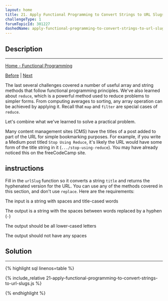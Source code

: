 ```yaml
---
layout: home
title: 21. Apply Functional Programming to Convert Strings to URL Slugs
challengeType: 1
forumTopicId: 301227
dashedName: apply-functional-programming-to-convert-strings-to-url-slugs
---
```


<div class="row">
<div class="columnStmt" markdown="1">

## Description
------

[Home - Functional Programming](../functional-programming/README.md)

[Before](./20-combine-an-array-into-a-string-using-the-join-method.md)  | [Next](./22-use-the-every-method-to-check-that-every-element-in-an-array-meets-a-criteria.md) 

The last several challenges covered a number of useful array and string methods that follow functional programming principles. We've also learned about `reduce`, which is a powerful method used to reduce problems to simpler forms. From computing averages to sorting, any array operation can be achieved by applying it. Recall that `map` and `filter` are special cases of `reduce`.

Let's combine what we've learned to solve a practical problem.

Many content management sites (CMS) have the titles of a post added to part of the URL for simple bookmarking purposes. For example, if you write a Medium post titled `Stop Using Reduce`, it's likely the URL would have some form of the title string in it (`.../stop-using-reduce`). You may have already noticed this on the freeCodeCamp site.

##  instructions 

Fill in the `urlSlug` function so it converts a string `title` and returns the hyphenated version for the URL. You can use any of the methods covered in this section, and don't use `replace`. Here are the requirements:

The input is a string with spaces and title-cased words

The output is a string with the spaces between words replaced by a hyphen (`-`)

The output should be all lower-cased letters

The output should not have any spaces

</div>
<div class="columnSol" markdown="1">

## Solution
------

{% highlight sql linenos=table %}

{% include_relative 21-apply-functional-programming-to-convert-strings-to-url-slugs.js %}

{% endhighlight %}

</div>
</div>

